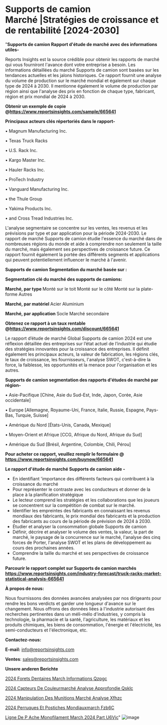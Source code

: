 # Supports de camion Marché |Stratégies de croissance et de rentabilité [2024-2030]

"<strong>Supports de camion Rapport d'étude de marché avec des informations utiles-</strong>

Reports Insights est la source crédible pour obtenir les rapports de marché qui vous fourniront l'avance dont votre entreprise a besoin. Les informations détaillées du marché Supports de camion sont basées sur les tendances actuelles et les jalons historiques. Ce rapport fournit une analyse du volume de production sur le marché mondial et également sur chaque type de 2024 à 2030. Il mentionne également le volume de production par région ainsi que l'analyse des prix en fonction de chaque type, fabricant, région et prix mondial de 2024 à 2030.

<strong><b>Obtenir un exemple de copie @</b></strong><a href=https://www.reportsinsights.com/sample/665641><strong><b>https://www.reportsinsights.com/sample/665641</b></strong></a>

<b>Principaux acteurs clés répertoriés dans le rapport-</b>

<b> </b>• Magnum Manufacturing Inc.

• Texas Truck Racks

• U.S. Rack Inc.

• Kargo Master Inc.

• Hauler Racks Inc.

• ProTech Industry

• Vanguard Manufacturing Inc.

• the Thule Group

• Yakima Products Inc.

• and Cross Tread Industries Inc.

L'analyse segmentaire se concentre sur les ventes, les revenus et les prévisions par type et par application pour la période 2024-2030. Le rapport de marché Supports de camion étudie l'essence du marché dans de nombreuses régions du monde et aide à comprendre non seulement la taille du marché, mais également ses perspectives de croissance future. Ce rapport fournit également la portée des différents segments et applications qui peuvent potentiellement influencer le marché à l'avenir.

<strong>Supports de camion Segmentation du marché basée sur :</strong>

<strong> Segmentation clé du marché des supports de camions: </strong>

<strong> Marché, par type </strong>
Monté sur le toit
Monté sur le côté
Monté sur la plate-forme
Autres

<strong> Marché, par matériel </strong>
Acier
Aluminium

<strong> Marché, par application </strong>
Socle
Marché secondaire

<strong><b>Obtenez ce rapport à un taux rentable @</b></strong><a href=https://www.reportsinsights.com/discount/665641><strong><b>https://www.reportsinsights.com/discount/665641</b></strong></a>

Le rapport d’étude de marché Global Supports de camion 2024 est une réflexion détaillée des entreprises sur l’état actuel de l’industrie qui étudie des stratégies innovantes pour la croissance des entreprises. Il définit également les principaux acteurs, la valeur de fabrication, les régions clés, le taux de croissance, les fournisseurs, l'analyse SWOT, c'est-à-dire la force, la faiblesse, les opportunités et la menace pour l'organisation et les autres.

<strong>Supports de camion segmentation des rapports d'études de marché par région-</strong>

• Asie-Pacifique [Chine, Asie du Sud-Est, Inde, Japon, Corée, Asie occidentale]

• Europe [Allemagne, Royaume-Uni, France, Italie, Russie, Espagne, Pays-Bas, Turquie, Suisse]

• Amérique du Nord [États-Unis, Canada, Mexique]

• Moyen-Orient et Afrique [CCG, Afrique du Nord, Afrique du Sud]

• Amérique du Sud [Brésil, Argentine, Colombie, Chili, Pérou]

<strong>Pour acheter ce rapport, veuillez remplir le formulaire @   <a href=https://www.reportsinsights.com/buynow/665641>https://www.reportsinsights.com/buynow/665641</a></strong>

<strong>Le rapport d'étude de marché Supports de camion aide -</strong>
<ul>
  <li>En identifiant 'importance des différents facteurs qui contribuent à la croissance du marché</li>
  <li>Pour représenter le contraste avec les conducteurs et donner de la place à la planification stratégique</li>
  <li>Le lecteur comprend les stratégies et les collaborations que les joueurs se concentrent sur la compétition de combat sur le marché.</li>
  <li>Identifier les empreintes des fabricants en connaissant les revenus mondiaux des fabricants, le prix mondial des fabricants et la production des fabricants au cours de la période de prévision de 2024 à 2030.</li>
  <li>Étudier et analyser la consommation globale Supports de camion</li>
  <li>Définir, décrire et analyser le volume des ventes, la valeur, la part de marché, le paysage de la concurrence sur le marché, l'analyse des cinq forces de Porter, l'analyse SWOT et les plans de développement au cours des prochaines années.</li>
  <li>Comprendre la taille du marché et ses perspectives de croissance future.</li>
</ul>

<strong>Parcourir le rapport complet sur Supports de camion marchés <a href=https://www.reportsinsights.com/industry-forecast/truck-racks-market-statistical-analysis-665641>https://www.reportsinsights.com/industry-forecast/truck-racks-market-statistical-analysis-665641</a></strong>

<strong>À propos de nous:</strong>

Nous fournissons des données avancées analysées par nos dirigeants pour rendre les bons verdicts et garder une longueur d'avance sur le changement. Nous offrons des données liées à l'industrie autorisant des recherches pertinentes dans un méli-mélo d'industries, y compris la technologie, la pharmacie et la santé, l'agriculture, les matériaux et les produits chimiques, les biens de consommation, l'énergie et l'électricité, les semi-conducteurs et l'électronique, etc.

<strong>Contactez-nous:</strong>

<strong>E-mail:</strong> <a href=mailto:info@reportsinsights.com>info@reportsinsights.com</a>

<strong>Ventes</strong>: <a href=mailto:sales@reportsinsights.com>sales@reportsinsights.com</a>

<strong>Unsere anderen Berichte</strong>

<a href=https://www.linkedin.com/pulse/2024-forets-dentaires-march%C3%A9-informations-qzpgc/>2024 Forets Dentaires March Informations Qzpgc</a>

<a href=https://www.linkedin.com/pulse/2024-capteurs-de-couleurmarché-analyse-approfondie-qsklc/>2024 Capteurs De Couleurmarché Analyse Approfondie Qsklc</a>

<a href=https://www.linkedin.com/pulse/2024-manipulation-des-munitions-marché-analyse-xfhzc/>2024 Manipulation Des Munitions Marché Analyse Xfhzc</a>

<a href=https://www.linkedin.com/pulse/2024-perruques-et-postiches-mondiauxmarch%C3%A9-fzb6c/>2024 Perruques Et Postiches Mondiauxmarch Fzb6C</a>

<a href=https://www.linkedin.com/pulse/ligne-de-p%C3%AAche-monofilament-march%C3%A9-2024-part-u6vjc/>Ligne De P Ache Monofilament March 2024 Part U6Vjc</a>"
![image](https://github.com/daminid12/RImarketdynamics/assets/158430485/523f4144-9ab8-4bd7-81e9-1b51c46b70c4)

